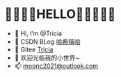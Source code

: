# 💛💜💛💜HELLO💜💛💜💛💜
- 👋 Hi, I’m @Tricia
- 🌱 CSDN BLog  <a href="https://blog.csdn.net/qq_41675812">哈希嘻哈</a> 
- 🌱 Gitee <a href="https://gitee.com/chy99">Tricia</a>
- 💞️ 欢迎光临我的小世界~
- 📫 moonc2021@outlook.com
